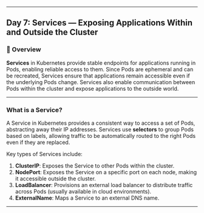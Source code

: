﻿---

## Day 7: Services — Exposing Applications Within and Outside the Cluster

### 📘 Overview

**Services** in Kubernetes provide stable endpoints for applications running in Pods, enabling reliable access to them. Since Pods are ephemeral and can be recreated, Services ensure that applications remain accessible even if the underlying Pods change. Services also enable communication between Pods within the cluster and expose applications to the outside world.

---

### What is a Service?

A Service in Kubernetes provides a consistent way to access a set of Pods, abstracting away their IP addresses. Services use **selectors** to group Pods based on labels, allowing traffic to be automatically routed to the right Pods even if they are replaced.

Key types of Services include:
1. **ClusterIP**: Exposes the Service to other Pods within the cluster.
2. **NodePort**: Exposes the Service on a specific port on each node, making it accessible outside the cluster.
3. **LoadBalancer**: Provisions an external load balancer to distribute traffic across Pods (usually available in cloud environments).
4. **ExternalName**: Maps a Service to an external DNS name.

---
